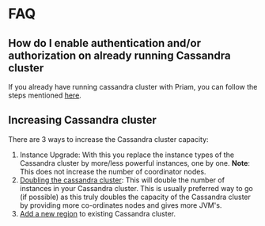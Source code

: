 # FAQ
## How do I enable authentication and/or authorization on already running Cassandra cluster
If you already have running cassandra cluster with Priam, you can follow the steps mentioned [here](enable_auth.md). 

## Increasing Cassandra cluster
There are 3 ways to increase the Cassandra cluster capacity: 

1. Instance Upgrade: With this you replace the instance types of the Cassandra cluster by more/less powerful instances, one by one. **Note**: This does not increase the number of coordinator nodes. 
2. [Doubling the cassandra cluster](expanding_cassandra.md): This will double the number of instances in your Cassandra cluster. This is usually preferred way to go (if possible) as this truly doubles the capacity of the Cassandra cluster by providing more co-ordinates nodes and gives more JVM's. 
3. [Add a new region](expanding_cassandra.md) to existing Cassandra cluster.   